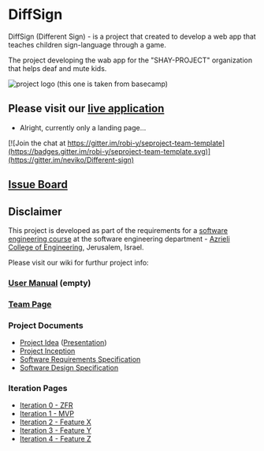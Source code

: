 # DiffSign

DiffSign (Different Sign) - is a project that created to develop a web app that teaches children sign-language through a game.

The project developing the wab app for the "SHAY-PROJECT" organization that helps deaf and mute kids.

![project logo (this one is taken from basecamp)](https://raw.githubusercontent.com/neviko/Different-sign-project/master/%E2%80%AB%D7%AA%D7%9E%D7%95%D7%A0%D7%AA%20%D7%9E%D7%A4%D7%AA%20%E2%80%AB%D7%A1%D7%99%D7%91%D7%99%D7%95%D7%AA%20%E2%80%AB%D7%97%D7%93%D7%A9%D7%94.bmp)

## Please visit our [live application](https://demo.reactstarterkit.com/)
- Alright, currently only a landing page...

[![Join the chat at https://gitter.im/robi-y/seproject-team-template](https://badges.gitter.im/robi-y/seproject-team-template.svg)](https://gitter.im/neviko/Different-sign)

## [Issue Board](https://huboard.com/robi-y/seproject-team-template#/)

## Disclaimer
This project is developed as part of the requirements for a [software engineering course](https://github.com/jce-il/se-class/wiki) at the software engineering department - [Azrieli College of Engineering](http://www.jce.ac.il/), Jerusalem, Israel.

Please visit our wiki for furthur project info: 

### [User Manual](../../wiki/user-manual) (empty)

### [Team Page](../../wiki/team-page)

### Project Documents
- [Project Idea](docs/idea.pdf) ([Presentation](docs/idea-slides.pdf))
- [Project Inception](../../wiki/inception)
- [Software Requirements Specification](../../wiki/srs)
- [Software Design Specification](../../wiki/sds)

### Iteration Pages
- [Iteration 0 - ZFR](../../wiki/iter0-zfr)
- [Iteration 1 - MVP]()
- [Iteration 2 - Feature X]()
- [Iteration 3 - Feature Y]()
- [Iteration 4 - Feature Z]()



